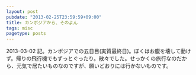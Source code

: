 ```yaml
---
layout: post
pubdate: "2013-02-25T23:59:59+09:00"
title: カンボジアから、そのよん
tags: misc
pagetype: posts
---
```

2013-03-02 記。カンボジアでの五日目(実質最終日)。ぼくはお腹を壊して動けず。帰りの飛行機でもずっとぐったり。散々でした。せっかくの旅行なのだから、元気で居たいものなのですが、願いどおりには行かないものです。

